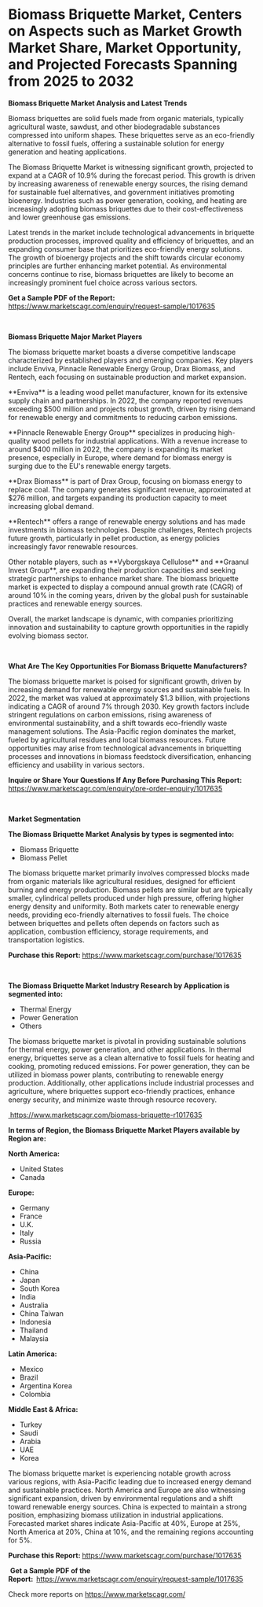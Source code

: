 <p><h1>Biomass Briquette Market, Centers on Aspects such as Market Growth Market Share, Market Opportunity, and Projected Forecasts Spanning from 2025 to 2032</h1></p><p><strong>Biomass Briquette Market Analysis and Latest Trends</strong></p>
<p><p>Biomass briquettes are solid fuels made from organic materials, typically agricultural waste, sawdust, and other biodegradable substances compressed into uniform shapes. These briquettes serve as an eco-friendly alternative to fossil fuels, offering a sustainable solution for energy generation and heating applications.</p><p>The Biomass Briquette Market is witnessing significant growth, projected to expand at a CAGR of 10.9% during the forecast period. This growth is driven by increasing awareness of renewable energy sources, the rising demand for sustainable fuel alternatives, and government initiatives promoting bioenergy. Industries such as power generation, cooking, and heating are increasingly adopting biomass briquettes due to their cost-effectiveness and lower greenhouse gas emissions.</p><p>Latest trends in the market include technological advancements in briquette production processes, improved quality and efficiency of briquettes, and an expanding consumer base that prioritizes eco-friendly energy solutions. The growth of bioenergy projects and the shift towards circular economy principles are further enhancing market potential. As environmental concerns continue to rise, biomass briquettes are likely to become an increasingly prominent fuel choice across various sectors.</p></p>
<p><strong>Get a Sample PDF of the Report:&nbsp;</strong> <a href="https://www.marketscagr.com/enquiry/request-sample/1017635?utm_campaign=3208&utm_medium=2&utm_source=Github&utm_content=ia&utm_term=06032025&utm_id=biomass-briquette">https://www.marketscagr.com/enquiry/request-sample/1017635</a></p>
<p>&nbsp;</p>
<p><strong>Biomass Briquette Major Market Players</strong></p>
<p><p>The biomass briquette market boasts a diverse competitive landscape characterized by established players and emerging companies. Key players include Enviva, Pinnacle Renewable Energy Group, Drax Biomass, and Rentech, each focusing on sustainable production and market expansion.</p><p>**Enviva** is a leading wood pellet manufacturer, known for its extensive supply chain and partnerships. In 2022, the company reported revenues exceeding $500 million and projects robust growth, driven by rising demand for renewable energy and commitments to reducing carbon emissions.</p><p>**Pinnacle Renewable Energy Group** specializes in producing high-quality wood pellets for industrial applications. With a revenue increase to around $400 million in 2022, the company is expanding its market presence, especially in Europe, where demand for biomass energy is surging due to the EU's renewable energy targets.</p><p>**Drax Biomass** is part of Drax Group, focusing on biomass energy to replace coal. The company generates significant revenue, approximated at $276 million, and targets expanding its production capacity to meet increasing global demand.</p><p>**Rentech** offers a range of renewable energy solutions and has made investments in biomass technologies. Despite challenges, Rentech projects future growth, particularly in pellet production, as energy policies increasingly favor renewable resources.</p><p>Other notable players, such as **Vyborgskaya Cellulose** and **Graanul Invest Group**, are expanding their production capacities and seeking strategic partnerships to enhance market share. The biomass briquette market is expected to display a compound annual growth rate (CAGR) of around 10% in the coming years, driven by the global push for sustainable practices and renewable energy sources.</p><p>Overall, the market landscape is dynamic, with companies prioritizing innovation and sustainability to capture growth opportunities in the rapidly evolving biomass sector.</p></p>
<p>&nbsp;</p>
<p><strong>What Are The Key Opportunities For Biomass Briquette Manufacturers?</strong></p>
<p><p>The biomass briquette market is poised for significant growth, driven by increasing demand for renewable energy sources and sustainable fuels. In 2022, the market was valued at approximately $1.3 billion, with projections indicating a CAGR of around 7% through 2030. Key growth factors include stringent regulations on carbon emissions, rising awareness of environmental sustainability, and a shift towards eco-friendly waste management solutions. The Asia-Pacific region dominates the market, fueled by agricultural residues and local biomass resources. Future opportunities may arise from technological advancements in briquetting processes and innovations in biomass feedstock diversification, enhancing efficiency and usability in various sectors.</p></p>
<p><strong>Inquire or Share Your Questions If Any Before Purchasing This Report:</strong> <a href="https://www.marketscagr.com/enquiry/pre-order-enquiry/1017635?utm_campaign=3208&utm_medium=2&utm_source=Github&utm_content=ia&utm_term=06032025&utm_id=biomass-briquette">https://www.marketscagr.com/enquiry/pre-order-enquiry/1017635</a></p>
<p>&nbsp;</p>
<p><strong>Market Segmentation</strong></p>
<p><strong>The Biomass Briquette Market Analysis by types is segmented into:</strong></p>
<p><ul><li>Biomass Briquette</li><li>Biomass Pellet</li></ul></p>
<p><p>The biomass briquette market primarily involves compressed blocks made from organic materials like agricultural residues, designed for efficient burning and energy production. Biomass pellets are similar but are typically smaller, cylindrical pellets produced under high pressure, offering higher energy density and uniformity. Both markets cater to renewable energy needs, providing eco-friendly alternatives to fossil fuels. The choice between briquettes and pellets often depends on factors such as application, combustion efficiency, storage requirements, and transportation logistics.</p></p>
<p><strong>Purchase this Report:&nbsp;</strong><a href="https://www.marketscagr.com/purchase/1017635?utm_campaign=3208&utm_medium=2&utm_source=Github&utm_content=ia&utm_term=06032025&utm_id=biomass-briquette">https://www.marketscagr.com/purchase/1017635</a></p>
<p>&nbsp;</p>
<p><strong>The Biomass Briquette Market Industry Research by Application is segmented into:</strong></p>
<p><ul><li>Thermal Energy</li><li>Power Generation</li><li>Others</li></ul></p>
<p><p>The biomass briquette market is pivotal in providing sustainable solutions for thermal energy, power generation, and other applications. In thermal energy, briquettes serve as a clean alternative to fossil fuels for heating and cooking, promoting reduced emissions. For power generation, they can be utilized in biomass power plants, contributing to renewable energy production. Additionally, other applications include industrial processes and agriculture, where briquettes support eco-friendly practices, enhance energy security, and minimize waste through resource recovery.</p></p>
<p><a href="https://www.marketscagr.com/biomass-briquette-r1017635?utm_campaign=3208&utm_medium=2&utm_source=Github&utm_content=ia&utm_term=06032025&utm_id=biomass-briquette">&nbsp;https://www.marketscagr.com/biomass-briquette-r1017635</a></p>
<p><strong>In terms of Region, the Biomass Briquette Market Players available by Region are:</strong></p>
<p>
    <p> <strong> North America: </strong>
        <ul>
            <li>United States</li>
            <li>Canada</li>
        </ul>
        </p> 
    <p> <strong> Europe: </strong>
        <ul>
            <li>Germany</li>
            <li>France</li>
            <li>U.K.</li>
            <li>Italy</li>
            <li>Russia</li>
        </ul>
        </p> 
    <p> <strong> Asia-Pacific: </strong>
        <ul>
            <li>China</li>
            <li>Japan</li>
            <li>South Korea</li>
            <li>India</li>
            <li>Australia</li>
            <li>China Taiwan</li>
            <li>Indonesia</li>
            <li>Thailand</li>
            <li>Malaysia</li>
        </ul>
        </p> 
    <p> <strong> Latin America: </strong>
        <ul>
            <li>Mexico</li>
            <li>Brazil</li>
            <li>Argentina Korea</li>
            <li>Colombia</li>
        </ul>
        </p> 
    <p> <strong> Middle East & Africa: </strong>
        <ul>
            <li>Turkey</li>
            <li>Saudi</li>
            <li>Arabia</li>
            <li>UAE</li>
            <li>Korea</li>
        </ul>
    </p>
    </p>
<p><p>The biomass briquette market is experiencing notable growth across various regions, with Asia-Pacific leading due to increased energy demand and sustainable practices. North America and Europe are also witnessing significant expansion, driven by environmental regulations and a shift toward renewable energy sources. China is expected to maintain a strong position, emphasizing biomass utilization in industrial applications. Forecasted market shares indicate Asia-Pacific at 40%, Europe at 25%, North America at 20%, China at 10%, and the remaining regions accounting for 5%.</p></p>
<p><strong>Purchase this Report: </strong><a href="https://www.marketscagr.com/purchase/1017635?utm_campaign=3208&utm_medium=2&utm_source=Github&utm_content=ia&utm_term=06032025&utm_id=biomass-briquette">https://www.marketscagr.com/purchase/1017635</a></p>
<p>&nbsp;<strong>Get a Sample PDF of the Report:&nbsp;&nbsp;</strong><a href="https://www.marketscagr.com/enquiry/request-sample/1017635?utm_campaign=3208&utm_medium=2&utm_source=Github&utm_content=ia&utm_term=06032025&utm_id=biomass-briquette">https://www.marketscagr.com/enquiry/request-sample/1017635</a></p>
<p><strong></strong></p>
<p>Check more reports on <a href="https://www.marketscagr.com/?utm_campaign=3208&utm_medium=2&utm_source=Github&utm_content=ia&utm_term=06032025&utm_id=biomass-briquette">https://www.marketscagr.com/</a></p>